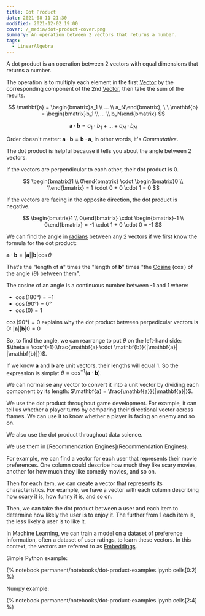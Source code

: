 ```yaml
---
title: Dot Product
date: 2021-08-11 21:30
modified: 2021-12-02 19:00
cover: /_media/dot-product-cover.png
summary: An operation between 2 vectors that returns a number.
tags:
  - LinearAlgebra
---
```


A dot product is an operation between 2 vectors with equal dimensions that returns a number.

The operation is to multiply each element in the first [Vector](vector.md) by the corresponding component of the 2nd [Vector](vector.md), then take the sum of the results.

$$
\mathbf{a} = \begin{bmatrix}a_1 \\ ... \\ a_N\end{bmatrix},  \ \  \mathbf{b} = \begin{bmatrix}b_1 \\ ... \\ b_N\end{bmatrix}
$$

$$
\mathbf{a} \cdot \mathbf{b} = a_1 \cdot b_1 + ... + a_N \cdot b_N
$$

Order doesn't matter: $\mathbf{a} \cdot \mathbf{b} = \mathbf{b} \cdot \mathbf{a}$, in other words, it's *Commutative*.

The dot product is helpful because it tells you about the angle between 2 vectors.

If the vectors are perpendicular to each other, their dot product is 0.

$$
\begin{bmatrix}1 \\ 0\end{bmatrix} \cdot \begin{bmatrix}0 \\ 1\end{bmatrix} = 1 \cdot 0 + 0 \cdot 1 = 0
$$

If the vectors are facing in the opposite direction, the dot product is negative.

$$
\begin{bmatrix}1 \\ 0\end{bmatrix} \cdot \begin{bmatrix}-1 \\ 0\end{bmatrix} = -1 \cdot 1 + 0 \cdot 0 = -1
$$

We can find the angle in [radians](radians.md) between any 2 vectors if we first know the formula for the dot product:

$\mathbf{a} \cdot \mathbf{b} = |\mathbf{a}| |\mathbf{b}| \cos\theta$

That's the "length of $\mathbf{a}$" times the "length of $\mathbf{b}$" times "the [Cosine](Cosine) ($\cos$) of the angle ($\theta$) between them".

The cosine of an angle is a continuous number between -1 and 1 where:

* $\cos(180°) = -1$ 
* $\cos(90°) = 0°$
* $\cos(0) = 1$

$\cos(90°) = 0$ explains why the dot product between perpedicular vectors is 0: $|\mathbf{a}| |\mathbf{b}| 0 = 0$

So, to find the angle, we can rearrange to put $\theta$ on the left-hand side: $\theta = \cos^{-1}(\frac{\mathbf{a} \cdot \mathbf{b}}{|\mathbf{a}| |\mathbf{b}|})$.

If we know $\mathbf{a}$ and $\mathbf{b}$ are unit vectors, their lengths will equal 1. So the expression is simply:   $\theta = \cos^{-1}(\mathbf{a} \cdot \mathbf{b})$.

We can normalise any vector to convert it into a unit vector by dividing each component by its length: $\mathbf{a} = \frac{\mathbf{a}}{|\mathbf{a}|}$.

We use the dot product throughout game development. For example, it can tell us whether a player turns by comparing their directional vector across frames. We can use it to know whether a player is facing an enemy and so on.

We also use the dot product throughout data science.

We use them in [Recommendation Engines](Recommendation Engines). 

For example, we can find a vector for each user that represents their movie preferences. One column could describe how much they like scary movies, another for how much they like comedy movies, and so on.

Then for each item, we can create a vector that represents its characteristics. For example, we have a vector with each column describing how scary it is, how funny it is, and so on.

Then, we can take the dot product between a user and each item to determine how likely the user is to enjoy it. The further from 1 each item is, the less likely a user is to like it. 

In Machine Learning, we can train a model on a dataset of preference information, often a dataset of user ratings, to learn these vectors. In this context, the vectors are referred to as [Embeddings](Embeddings).

Simple Python example:

{% notebook permanent/notebooks/dot-product-examples.ipynb cells[0:2] %}

Numpy example:

{% notebook permanent/notebooks/dot-product-examples.ipynb cells[2:4] %}